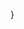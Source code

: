 <!--

Last edit: Feb 9

* PyPlot.jl
* Plots.jl
* Makie - CairoMakie
* Makie - GLMakie
* Makie - WGLMakie
* PG

 -->

<!-- +++
showtoc = true
header = "Plots"
menu_title = header
+++

~~~
<style>
img.code-figure {
  max-width: 600px;
  min-width: 350px;
}

.code-stdout {
  visibility: hidden;
}
</style>
~~~

This is a follow up from code but with more examples to do with plotting specifically.

\note{
  While you can use packages as you want, remember that if you use CI (e.g. GitHub action)
  then all these packages must be installed every time CI is run which can take a while
  if you have a lot of big packages.

  For Plots for instance, PyPlot is nice because the installation from scratch takes little
  time.
}

```!
x = range(-1, 1, length=250)
y = @. sinc(x) * exp(-1/x^2);
```

## PyPlot

\showmd{
  ```!
  import PyPlot

  PyPlot.figure(figsize=(6, 4))
  PyPlot.plot(x, y, lw=3, label="Hello")
  PyPlot.legend()
  PyPlot.gcf()
  ```
}

Note how we need to use `gcf()` here so that the result of the code cell &mdash; a figure &mdash;
is showable as a SVG. -->
<!--
## Plots

\showmd{
  ```!
  import Plots

  Plots.plot(x, y, label="Hello", size=(500, 300))
  ``` -->
}

<!-- ## PGFPlotsX

Requires you to have `lualatex` installed (also on CI) + `pdf2svg`

```!
using LaTeXStrings
import PGFPlotsX
PGFPlotsX.@pgf PGFPlotsX.Axis(
    {
      xlabel = L"x",
      ylabel = L"f(x) = x^2 - x + 4"
    },
    PGFPlotsX.Plot(
      PGFPlotsX.Expression("x^2 - x + 4")
    )
)
``` -->
<!--
## PlotlyJS

~~~
<script src="/libs/plotly/plotly.min.js"></script>
<script>
    const PlotlyJS_json = async (div, url) => {
      response = await fetch(url)
      fig = await response.json()
      if (typeof fig.config === 'undefined') { fig["config"]={} }
        delete fig.layout.width
        delete fig.layout.height
        fig["layout"]["autosize"] = true
        fig["config"]["autosizable"] = true
        fig["config"]["responsive"] = true
        fig.config["scrollZoom"] = false
        delete fig.config.staticPlot
        delete fig.config.displayModeBar
        delete fig.config.doubleClick
        delete fig.config.showTips
        Plotly.newPlot(div, fig);
    }
  </script>
~~~

```!
import PlotlyJS
p=PlotlyJS.plot(
    PlotlyJS.scatter(x=1:10, y=rand(10), mode="markers"),
    PlotlyJS.Layout(
      title="Responsive Plots"
    )
)
opath = mkpath(joinpath(Utils.path(:site), "assets", "figs"))
PlotlyJS.savejson(p, joinpath(opath, "plotlyjs_ex.json"));
```

~~~
<div id="foobar"></div>

<script>
graphDiv = document.getElementById("foobar");
plotlyPromise = PlotlyJS_json(graphDiv, "/assets/figs/plotlyjs_ex.json")
</script>
~~~

## CairoMakie

```!
import CairoMakie
CairoMakie.activate!()
x = range(0, 10, length=100)
y1 = sin.(x)
y2 = cos.(x)

CairoMakie.scatter(x, y1, color = :red, markersize = range(5, 15, length=100))
CairoMakie.scatter!(x, y2, color = range(0, 1, length=100), colormap = :thermal)

CairoMakie.current_figure()
```

For many more, see the wonderful [Beautiful Makie](https://lazarusa.github.io/BeautifulMakie/)
site by [Lazaro Alonso](https://github.com/lazarusA).

## WGLMakie

(Safari users will need to enable WebGL, see [link in the WGLMakie docs](https://makie.juliaplots.org/stable/documentation/backends/wglmakie/#troubleshooting))

```!wgl
import WGLMakie, JSServe
WGLMakie.activate!()

io = IOBuffer()
show(io, MIME"text/html"(), JSServe.Page(exportable=true, offline=true))
show(io, MIME"text/html"(), WGLMakie.scatter(1:4))
show(io, MIME"text/html"(), WGLMakie.surface(rand(4,4)))
show(io, MIME"text/html"(), JSServe.Slider(1:3))
String(take!(io))
```

\htmlshow{wgl} -->
